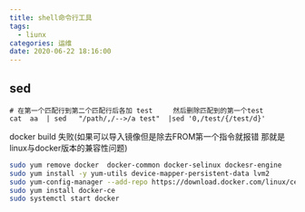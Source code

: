 ```yaml
---
title: shell命令行工具
tags:
  - liunx
categories: 运维
date: 2020-06-22 18:16:00
---
```

## sed
```shell
# 在第一个匹配行到第二个匹配行后各加 test     然后删除匹配到的第一个test
cat  aa  | sed   "/path/,/-->/a test"  |sed '0,/test/{/test/d}'     
```

docker build 失败(如果可以导入镜像但是除去FROM第一个指令就报错 那就是linux与docker版本的兼容性问题)

```bash
sudo yum remove docker  docker-common docker-selinux dockesr-engine
sudo yum install -y yum-utils device-mapper-persistent-data lvm2
sudo yum-config-manager --add-repo https://download.docker.com/linux/centos/docker-ce.repo
sudo yum install docker-ce
sudo systemctl start docker
```